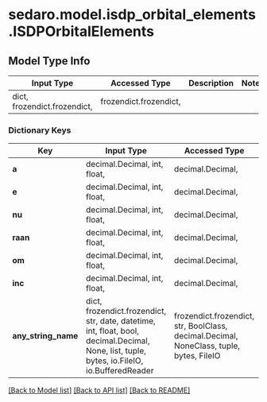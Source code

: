 # sedaro.model.isdp_orbital_elements.ISDPOrbitalElements

## Model Type Info
Input Type | Accessed Type | Description | Notes
------------ | ------------- | ------------- | -------------
dict, frozendict.frozendict,  | frozendict.frozendict,  |  | 

### Dictionary Keys
Key | Input Type | Accessed Type | Description | Notes
------------ | ------------- | ------------- | ------------- | -------------
**a** | decimal.Decimal, int, float,  | decimal.Decimal,  |  | 
**e** | decimal.Decimal, int, float,  | decimal.Decimal,  |  | 
**nu** | decimal.Decimal, int, float,  | decimal.Decimal,  |  | 
**raan** | decimal.Decimal, int, float,  | decimal.Decimal,  |  | 
**om** | decimal.Decimal, int, float,  | decimal.Decimal,  |  | 
**inc** | decimal.Decimal, int, float,  | decimal.Decimal,  |  | 
**any_string_name** | dict, frozendict.frozendict, str, date, datetime, int, float, bool, decimal.Decimal, None, list, tuple, bytes, io.FileIO, io.BufferedReader | frozendict.frozendict, str, BoolClass, decimal.Decimal, NoneClass, tuple, bytes, FileIO | any string name can be used but the value must be the correct type | [optional]

[[Back to Model list]](../../README.md#documentation-for-models) [[Back to API list]](../../README.md#documentation-for-api-endpoints) [[Back to README]](../../README.md)

